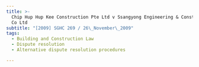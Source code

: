 ```yaml
---
title: >-
  Chip Hup Hup Kee Construction Pte Ltd v Ssangyong Engineering & Construction
  Co Ltd
subtitle: "[2009] SGHC 269 / 26\_November\_2009"
tags:
  - Building and Construction Law
  - Dispute resolution
  - Alternative dispute resolution procedures

---
```


